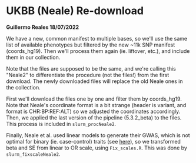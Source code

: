 # UKBB (Neale) Re-download

**Guillermo Reales
18/07/2022**

We have a new, common manifest to multiple bases, so we'll use the same list of available phenotypes but filtered by the new ~11k SNP manifest (coords_hg19).
Then we'll process them again (ie. liftover, etc.), and include them in our collection.

Note that the files are supposed to be the same, and we're calling this "Neale2" to differentiate the procedure (not the files!) from the first download.
The newly downloaded files will replace the old Neale ones in the collection.

First we'll download the files one by one and filter them by coords_hg19. Note that Neale's coordinate format is a bit strange (header is variant, and format is CHR:BP:REF:ALT) so we adjusted the coordinates accordingly.
Then, we applied the last version of the pipeline (5.3.2_beta) to the files.
This process is included in `slurm_procNeale2`.

Finally, Neale et al. used linear models to generate their GWAS, which is not optimal for binary (ie. case-control) traits (see [here](http://www.nealelab.is/blog/2017/9/11/details-and-considerations-of-the-uk-biobank-gwas)), so we transformed beta and SE from linear to OR scale, using `Fix_scales.R`. This was done by `slurm_fixscaleNeale2`.

